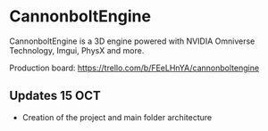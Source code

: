 # CannonboltEngine
CannonboltEngine is a 3D engine powered with NVIDIA Omniverse Technology, Imgui, PhysX and more.

Production board: https://trello.com/b/FEeLHnYA/cannonboltengine

## Updates 15 OCT 
- Creation of the project and main folder architecture